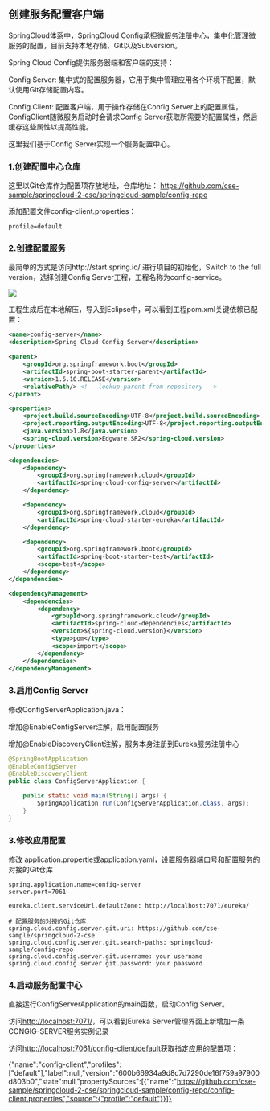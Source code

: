 ## 创建服务配置客户端

SpringCloud体系中，SpringCloud Config承担微服务注册中心，集中化管理微服务的配置，目前支持本地存储、Git以及Subversion。

Spring Cloud Config提供服务器端和客户端的支持：

Config Server: 集中式的配置服务器，它用于集中管理应用各个环境下配置，默认使用Git存储配置内容。

Config Client: 配置客户端，用于操作存储在Config Server上的配置属性，ConfigClient随微服务启动时会请求Config Server获取所需要的配置属性，然后缓存这些属性以提高性能。

这里我们基于Config Server实现一个服务配置中心。

### 1.创建配置中心仓库

这里以Git仓库作为配置项存放地址，仓库地址：
https://github.com/cse-sample/springcloud-2-cse/springcloud-sample/config-repo

添加配置文件config-client.properties：
```
profile=default
```

### 2.创建配置服务

最简单的方式是访问http://start.spring.io/ 进行项目的初始化，Switch to the full version，选择创建Config Server工程，工程名称为config-service。

![](https://github.com/cse-sample/springcloud-2-cse/blob/master/springcloud-sample/images/Initializr_config_server.png)

工程生成后在本地解压，导入到Eclipse中，可以看到工程pom.xml关键依赖已配置：

```xml
<name>config-server</name>
<description>Spring Cloud Config Server</description>

<parent>
	<groupId>org.springframework.boot</groupId>
	<artifactId>spring-boot-starter-parent</artifactId>
	<version>1.5.10.RELEASE</version>
	<relativePath/> <!-- lookup parent from repository -->
</parent>

<properties>
	<project.build.sourceEncoding>UTF-8</project.build.sourceEncoding>
	<project.reporting.outputEncoding>UTF-8</project.reporting.outputEncoding>
	<java.version>1.8</java.version>
	<spring-cloud.version>Edgware.SR2</spring-cloud.version>
</properties>

<dependencies>
	<dependency>
		<groupId>org.springframework.cloud</groupId>
		<artifactId>spring-cloud-config-server</artifactId>
	</dependency>

	<dependency>
		<groupId>org.springframework.cloud</groupId>
		<artifactId>spring-cloud-starter-eureka</artifactId>
	</dependency>

	<dependency>
		<groupId>org.springframework.boot</groupId>
		<artifactId>spring-boot-starter-test</artifactId>
		<scope>test</scope>
	</dependency>
</dependencies>

<dependencyManagement>
	<dependencies>
		<dependency>
			<groupId>org.springframework.cloud</groupId>
			<artifactId>spring-cloud-dependencies</artifactId>
			<version>${spring-cloud.version}</version>
			<type>pom</type>
			<scope>import</scope>
		</dependency>
	</dependencies>
</dependencyManagement>
```

### 3.启用Config Server

修改ConfigServerApplication.java：

增加@EnableConfigServer注解，启用配置服务

增加@EnableDiscoveryClient注解，服务本身注册到Eureka服务注册中心

```Java
@SpringBootApplication
@EnableConfigServer
@EnableDiscoveryClient
public class ConfigServerApplication {

	public static void main(String[] args) {
		SpringApplication.run(ConfigServerApplication.class, args);
	}
}
```
### 3.修改应用配置
修改 application.propertie或application.yaml，设置服务器端口号和配置服务的对接的Git仓库

```
spring.application.name=config-server
server.port=7061

eureka.client.serviceUrl.defaultZone: http://localhost:7071/eureka/

# 配置服务的对接的Git仓库
spring.cloud.config.server.git.uri: https://github.com/cse-sample/springcloud-2-cse
spring.cloud.config.server.git.search-paths: springcloud-sample/config-repo
spring.cloud.config.server.git.username: your username
spring.cloud.config.server.git.password: your paasword
```

### 4.启动服务配置中心
直接运行ConfigServerApplication的main函数，启动Config Server。

访问[http://localhost:7071/](http://localhost:7071/)，可以看到Eureka Server管理界面上新增加一条CONGIG-SERVER服务实例记录

访问[http://localhost:7061/config-client/default](http://127.0.0.1:7061/config-client/default)获取指定应用的配置项：

{"name":"config-client","profiles":["default"],"label":null,"version":"600b66934a9d8c7d7290de16f759a97900d803b0","state":null,"propertySources":[{"name":"https://github.com/cse-sample/springcloud-2-cse/springcloud-sample/config-repo/config-client.properties","source":{"profile":"default"}}]}

